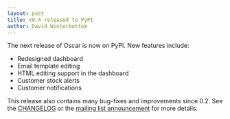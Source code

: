```yaml
---
layout: post
title: v0.4 released to PyPI
author: David Winterbottom
---
```


The next release of Oscar is now on PyPI.  New features include:

* Redesigned dashboard
* Email template editing
* HTML editing support in the dashboard
* Customer stock alerts
* Customer notifications

This release also contains many bug-fixes and improvements
since 0.2.  See the 
[CHANGELOG](https://github.com/tangentlabs/django-oscar/blob/master/CHANGELOG.rst)
or the [mailing list announcement](https://groups.google.com/forum/?fromgroups=#!topic/django-oscar/m_-Ao5xfSA0) for more details.

